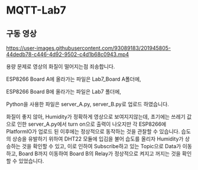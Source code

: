 # MQTT-Lab7

## 구동 영상
https://user-images.githubusercontent.com/93089183/201945805-44dedb78-c446-4d92-9502-c4d1b68c0943.mp4

용량 문제로 영상의 화질이 떨어지는점 죄송합니다.

ESP8266 Board A에 올라가는 파일은 Lab7_Board A폴더에,

ESP8266 Board B에 올라가는 파일은 Lab7 폴더에,

Python을 사용한 파일은 server_A.py, server_B.py로 업로드 하였습니다.


화질이 좋지 않아, Humidity가 정확하게 영상으로 보여지지않는데,
초기에는 쓰레기 값으로 인한 server_A.py에서 turn on으로 출력이 나오지만 각 ESP8266에 PlatformIO가 업로드 된 이후에는 정상적으로 동작하는 것을 관찰할 수 있습니다.
습도의 상승을 유발하기 위하여 DHT22 모듈에 입김을 불어 습도를 올리자 Humidity가 상승하는 것을 확인할 수 있고, 이로 인하여 Subscribe하고 있는 Topic으로 Data가 이동하고,
Board B까지 이동하여 Board B의 Relay가 정상적으로 켜지고 꺼지는 것을 확인 할 수 있었습니다.
